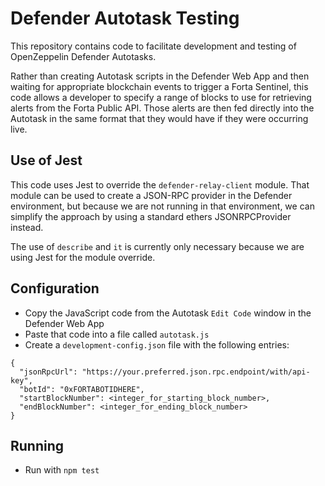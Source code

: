 # Defender Autotask Testing

This repository contains code to facilitate development and testing of OpenZeppelin Defender Autotasks.

Rather than creating Autotask scripts in the Defender Web App and then waiting for appropriate blockchain events
to trigger a Forta Sentinel, this code allows a developer to specify a range of blocks to use for retrieving alerts
from the Forta Public API.  Those alerts are then fed directly into the Autotask in the same format that they would
have if they were occurring live.

## Use of Jest

This code uses Jest to override the `defender-relay-client` module.  That module can be used to create a JSON-RPC provider
in the Defender environment, but because we are not running in that environment, we can simplify the approach by using a
standard ethers JSONRPCProvider instead.

The use of `describe` and `it` is currently only necessary because we are using Jest for the module override.


## Configuration

- Copy the JavaScript code from the Autotask `Edit Code` window in the Defender Web App
- Paste that code into a file called `autotask.js`
- Create a `development-config.json` file with the following entries:
```
{
  "jsonRpcUrl": "https://your.preferred.json.rpc.endpoint/with/api-key",
  "botId": "0xFORTABOTIDHERE",
  "startBlockNumber": <integer_for_starting_block_number>,
  "endBlockNumber": <integer_for_ending_block_number>
}
```

## Running

- Run with `npm test`

